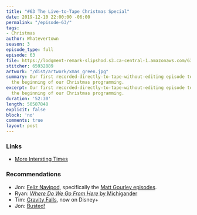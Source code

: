 ```yaml
---
title: "#63 The Live-to-Tape Christmas Special"
date: 2019-12-10 22:00:00 -06:00
permalink: "/episode-63/"
tags:
- Christmas
author: Whatevertown
season: 3
episode_type: full
episode: 63
file: https://lodgment-remark-slipshod.s3.ca-central-1.amazonaws.com/63.mp3
stitcher: 65932889
artwork: "/dist/artwork/xmas_green.jpg"
summary: Our first recorded-directly-to-tape-without-editing episode to celebrate
  the beginning of our Christmas programming.
excerpt: Our first recorded-directly-to-tape-without-editing episode to celebrate
  the beginning of our Christmas programming.
duration: '52:30'
length: 50587848
explicit: false
block: 'no'
comments: true
layout: post
---
```


### Links
- [More Intersting Times](http://more.interestingtimes.ca)

### Recommendations
- Jon: [Feliz Navipod](https://feliznavipod.com), specifically the [Matt Gourley episodes](https://overcast.fm/+B9RTD5aLM).
- Ryan: [*Where Do We Go From Here* by Michigander](https://open.spotify.com/album/0vgdTFqVOzRDO2r9JXACsZ?si=BE6J_iGwRg2ZiBWB-YkahA)
- Tim: [Gravity Falls](https://www.youtube.com/watch?v=X2DUpDxFJyg), now on Disney+
- Jon: [Busted!](https://youtu.be/v4rIeRr2CB0)
